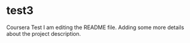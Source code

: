 # test3
Coursera Test 
I am editing the README file. Adding some more details about the project description.
